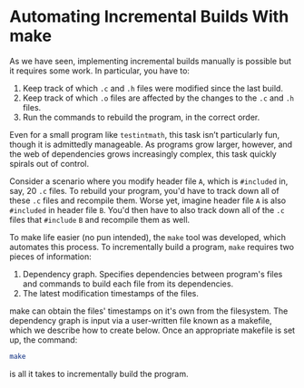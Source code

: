 # Automating Incremental Builds With make

As we have seen, implementing incremental builds manually is possible but it requires some work. In particular, you have to:

1. Keep track of which `.c` and `.h` files were modified since the last build.
2. Keep track of which `.o` files are affected by the changes to the `.c` and `.h` files.
3. Run the commands to rebuild the program, in the correct order.

Even for a small program like `testintmath`, this task isn’t particularly fun, though it is admittedly manageable. As programs grow larger, however, and the web of dependencies grows increasingly complex, this task quickly spirals out of control.

Consider a scenario where you modify header file `A`, which is `#included` in, say, 20 `.c` files. To rebuild your program, you'd have to track down all of these `.c` files and recompile them. Worse yet, imagine header file `A` is also `#included` in header file `B`. You'd then have to also track down all of the `.c` files that `#include` `B` and recompile them as well.

To make life easier (no pun intended), the `make` tool was developed, which automates this process. To incrementally build a program, `make` requires two pieces of information:

1. Dependency graph. Specifies dependencies between program's files and commands to build each file from its dependencies.
2. The latest modification timestamps of the files.

make can obtain the files' timestamps on it's own from the filesystem. The dependency graph is input via a user-written file known as a makefile, which we describe how to create below. Once an appropriate makefile is set up, the command:

```bash
make
```

is all it takes to incrementally build the program.
